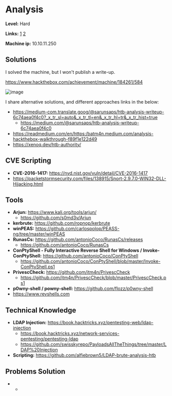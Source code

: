 # Analysis

**Level:** Hard

**Links:** [1](https://www.hackthebox.com/machines/Analysis)  [2](https://app.hackthebox.com/machines/Analysis)

**Machine ip:** 10.10.11.250


## Solutions
I solved the machine, but I won't publish a write-up. 

https://www.hackthebox.com/achievement/machine/184261/584

![image](https://github.com/h4md153v63n/CTFs/assets/5091265/d64400d6-1ed4-45f5-8e7c-acf7ce918c6a)

I share alternative solutions, and different approaches links in the below:
+ https://medium-com.translate.goog/@sarunsaps/htb-analysis-writeup-6c74aea0f4c0?_x_tr_sl=auto&_x_tr_tl=en&_x_tr_hl=tr&_x_tr_hist=true
  + https://medium.com/@sarunsaps/htb-analysis-writeup-6c74aea0f4c0
+ https://readmedium.com/en/https:/batm4n.medium.com/analysis-hackthebox-walkthrough-f89f1e122d49
+ https://xenoq.dev/htb-authority/


## CVE Scripting
+ **CVE-2016-1417:** https://nvd.nist.gov/vuln/detail/CVE-2016-1417
+ https://packetstormsecurity.com/files/138915/Snort-2.9.7.0-WIN32-DLL-Hijacking.html


## Tools
+ **Arjun:** https://www.kali.org/tools/arjun/
  + https://github.com/s0md3v/Arjun
+ **kerbrute:** https://github.com/ropnop/kerbrute
+ **winPEAS:** https://github.com/carlospolop/PEASS-ng/tree/master/winPEAS
+ **RunasCs:** https://github.com/antonioCoco/RunasCs/releases
  + https://github.com/antonioCoco/RunasCs
+ **ConPtyShell - Fully Interactive Reverse Shell for Windows / Invoke-ConPtyShell:** https://github.com/antonioCoco/ConPtyShell
  + https://github.com/antonioCoco/ConPtyShell/blob/master/Invoke-ConPtyShell.ps1
+ **PrivescCheck:** https://github.com/itm4n/PrivescCheck
  + https://github.com/itm4n/PrivescCheck/blob/master/PrivescCheck.ps1
+ **p0wny-shell / powny-shell:** https://github.com/flozz/p0wny-shell
+ https://www.revshells.com


## Technical Knowledge
+ **LDAP Injection:** https://book.hacktricks.xyz/pentesting-web/ldap-injection
  + https://book.hacktricks.xyz/network-services-pentesting/pentesting-ldap
  + https://github.com/swisskyrepo/PayloadsAllTheThings/tree/master/LDAP%20Injection
+ **Scripting:** https://github.com/alfiebrown5/LDAP-brute-analysis-htb


## Problems Solution
+ -
